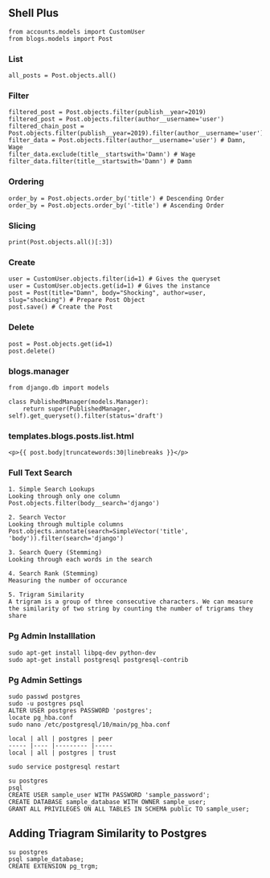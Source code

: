 ## Shell Plus ##

    from accounts.models import CustomUser
    from blogs.models import Post

### List ###

    all_posts = Post.objects.all()

### Filter ###

    filtered_post = Post.objects.filter(publish__year=2019)
    filtered_post = Post.objects.filter(author__username='user')
    filtered_chain_post = Post.objects.filter(publish__year=2019).filter(author__username='user')
    filter_data = Post.objects.filter(author__username='user') # Damn, Wage
    filter_data.exclude(title__startswith='Damn') # Wage
    filter_data.filter(title__startswith='Damn') # Damn

### Ordering ###

    order_by = Post.objects.order_by('title') # Descending Order
    order_by = Post.objects.order_by('-title') # Ascending Order

### Slicing ###

    print(Post.objects.all()[:3])

### Create ###

    user = CustomUser.objects.filter(id=1) # Gives the queryset
    user = CustomUser.objects.get(id=1) # Gives the instance
    post = Post(title="Damn", body="Shocking", author=user, slug="shocking") # Prepare Post Object
    post.save() # Create the Post

### Delete ###

    post = Post.objects.get(id=1)
    post.delete()

### blogs.manager ###

    from django.db import models

    class PublishedManager(models.Manager):
        return super(PublishedManager, self).get_queryset().filter(status='draft')

### templates.blogs.posts.list.html ###

    <p>{{ post.body|truncatewords:30|linebreaks }}</p>

### Full Text Search ###

    1. Simple Search Lookups
    Looking through only one column
    Post.objects.filter(body__search='django')

    2. Search Vector
    Looking through multiple columns
    Post.objects.annotate(search=SimpleVector('title', 'body')).filter(search='django')

    3. Search Query (Stemming)
    Looking through each words in the search

    4. Search Rank (Stemming)
    Measuring the number of occurance

    5. Trigram Similarity
    A trigram is a group of three consecutive characters. We can measure
    the similarity of two string by counting the number of trigrams they share

### Pg Admin Installlation ###

    sudo apt-get install libpq-dev python-dev
    sudo apt-get install postgresql postgresql-contrib

### Pg Admin Settings ###

    sudo passwd postgres
    sudo -u postgres psql
    ALTER USER postgres PASSWORD 'postgres';
    locate pg_hba.conf
    sudo nano /etc/postgresql/10/main/pg_hba.conf

    local | all | postgres | peer
    ----- |---- |--------- |-----
    local | all | postgres | trust

    sudo service postgresql restart

    su postgres
    psql
    CREATE USER sample_user WITH PASSWORD 'sample_password';
    CREATE DATABASE sample_database WITH OWNER sample_user;
    GRANT ALL PRIVILEGES ON ALL TABLES IN SCHEMA public TO sample_user;

## Adding Triagram Similarity to Postgres ###

    su postgres
    psql sample_database;
    CREATE EXTENSION pg_trgm;